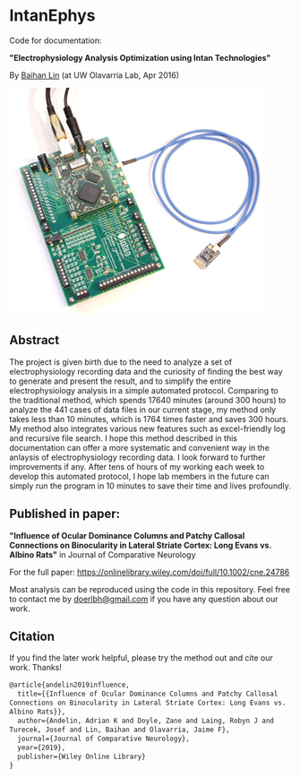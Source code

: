 # IntanEphys

Code for documentation: 

**"Electrophysiology Analysis Optimization using Intan Technologies"** 

By [Baihan Lin](http://www.columbia.edu/~bl2681/) (at UW Olavarria Lab, Apr 2016)


![RHD2000 Amplifier Evaluation System](./img/rhd.png "RHD2000 Amplifier Evaluation System")

## Abstract

The project is given birth due to the need to analyze a set of electrophysiology recording data and the curiosity of finding the best way to generate and present the result, and to simplify the entire electrophysiology analysis in a simple automated protocol. Comparing to the traditional method, which spends 17640 minutes (around 300 hours) to analyze the 441 cases of data files in our current stage, my method only takes less than 10 minutes, which is 1764 times faster and saves 300 hours. My method also integrates various new features such as excel-friendly log and recursive file search. I hope this method described in this documentation can offer a more systematic and convenient way in the anlaysis of electrophysiology recording data. I look forward to further improvements if any. After tens of hours of my working each week to develop this automated protocol, I hope lab members in the future can simply run the program in 10 minutes to save their time and lives profoundly.

## Published in paper:

**"Influence of Ocular Dominance Columns and Patchy Callosal Connections on Binocularity in Lateral Striate Cortex: Long Evans vs. Albino Rats"** in Journal of Comparative Neurology

For the full paper: https://onlinelibrary.wiley.com/doi/full/10.1002/cne.24786

Most analysis can be reproduced using the code in this repository. Feel free to contact me by doerlbh@gmail.com if you have any question about our work.


## Citation

If you find the later work helpful, please try the method out and cite our work. Thanks!

    @article{andelin2019influence,
      title={{Influence of Ocular Dominance Columns and Patchy Callosal Connections on Binocularity in Lateral Striate Cortex: Long Evans vs. Albino Rats}},
      author={Andelin, Adrian K and Doyle, Zane and Laing, Robyn J and Turecek, Josef and Lin, Baihan and Olavarria, Jaime F},
      journal={Journal of Comparative Neurology},
      year={2019},
      publisher={Wiley Online Library}
    }

